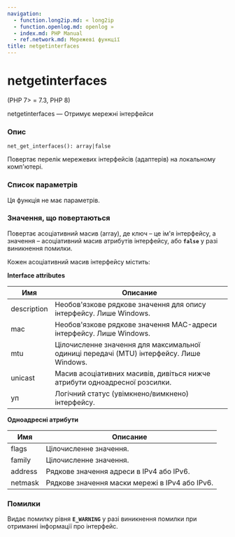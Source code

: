 ```yaml
---
navigation:
  - function.long2ip.md: « long2ip
  - function.openlog.md: openlog »
  - index.md: PHP Manual
  - ref.network.md: Мережеві функції
title: netgetinterfaces
---
```

# netgetinterfaces

(PHP 7> = 7.3, PHP 8)

netgetinterfaces — Отримує мережні інтерфейси

### Опис

```methodsynopsis
net_get_interfaces(): array|false
```

Повертає перелік мережевих інтерфейсів (адаптерів) на локальному комп'ютері.

### Список параметрів

Ця функція не має параметрів.

### Значення, що повертаються

Повертає асоціативний масив (array), де ключ – це ім'я інтерфейсу, а значення – асоціативний масив атрибутів інтерфейсу, або **`false`** у разі виникнення помилки.

Кожен асоціативний масив інтерфейсу містить:

**Interface attributes**

| Имя | Описание |
| --- | --- |
| description | Необов'язкове рядкове значення для опису інтерфейсу. Лише Windows. |
| mac | Необов'язкове рядкове значення MAC-адреси інтерфейсу. Лише Windows. |
| mtu | Цілочисленне значення для максимальної одиниці передачі (MTU) інтерфейсу. Лише Windows. |
| unicast | Масив асоціативних масивів, дивіться нижче атрибути одноадресної розсилки. |
| уп | Логічний статус (увімкнено/вимкнено) інтерфейсу. |

**Одноадресні атрибути**

| Имя | Описание |
| --- | --- |
| flags | Цілочисленне значення. |
| family | Цілочисленне значення. |
| address | Рядкове значення адреси в IPv4 або IPv6. |
| netmask | Рядкове значення маски мережі в IPv4 або IPv6. |

### Помилки

Видає помилку рівня **`E_WARNING`** у разі виникнення помилки при отриманні інформації про інтерфейс.
